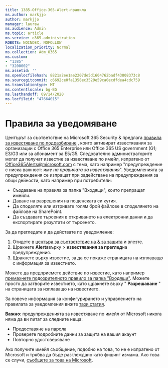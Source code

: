 ```yaml
---
title: 1385-Office-365-Alert-правила
ms.author: markjjo
author: markjjo
manager: lauraw
ms.audience: Admin
ms.topic: article
ms.service: o365-administration
ROBOTS: NOINDEX, NOFOLLOW
localization_priority: Normal
ms.collection: Adm_O365
ms.custom:
- "1385"
- "3200002"
ms.assetid: ''
ms.openlocfilehash: 8821a2ee1ae2207de5d1604762badf43808373c8
ms.sourcegitcommit: c6692ce0fa1358ec3529e59ca0ecdfdea4cdc759
ms.translationtype: MT
ms.contentlocale: bg-BG
ms.lasthandoff: 09/14/2020
ms.locfileid: "47664015"
---
```

# <a name="alert-policies"></a>Правила за уведомяване

Центърът за съответствие на Microsoft 365 Security & предлага [правила за известяване по подразбиране](https://docs.microsoft.com/microsoft-365/compliance/alert-policies#default-alert-policies) , които активират известявания за организации с Office 365 Enterprise или Office 365 US government (G1; E3/G3 или за абонамент за E5/G5. Следователно администраторите могат да получат известие за известяване по имейл, изпратено от Office365Alerts@microsoft.com с тема, като например "предупреждение с ниска важност: *име на правилата за известявания*". Уведомленията за предупреждения се изпращат при задействане на предупреждения за общи дейности, като например при потребители:

- Създаване на правила за папка "Входящи", които препращат имейли.
- Даване на разрешения на пощенската си кутия.
- Да споделяте или изтривате голям брой файлове в споделянето на файлове на SharePoint.
- Да създавате търсения в откриването на електронни данни и да експортирате резултати от търсенето.

За да прегледате и да действате по уведомление:

1. Отидете в [центъра за съответствие на & за защита](https://protection.office.com) и влезте.
2. Щракнете **Alerts**върху  >  **известявания за преглед**на предупреждения.
3. Щракнете върху известие, за да се покаже страницата на изплаващо с информация за известието.

Можете да предприемете действие по известие, като например [премахнете подозрителното правило за папка "Входящи"](https://docs.microsoft.com/microsoft-365/security/office-365-security/responding-to-a-compromised-email-account). Можете просто да затворите известието, като щракнете върху " **Разрешаване** " на страницата за изплаващо на известието.

За повече информация за конфигурирането и управлението на правилата за уведомления вижте  [тази статия](https://docs.microsoft.com/microsoft-365/compliance/alert-policies).

**Важно**: предупрежденията за известяване по имейл от Microsoft никога няма да ви питат за следните неща:

- Предоставяне на парола
- Проверете подробните данни за защита на вашия акаунт
- Повторно удостоверяване

Ако получите имейл съобщение, подобно на това, то не е изпратено от Microsoft и трябва да бъде разглеждано като фишинг измама. Ако това се случи, [съобщете за това на Microsoft](https://docs.microsoft.com/microsoft-365/security/office-365-security/report-junk-email-and-phishing-scams-in-outlook-on-the-web-eop).